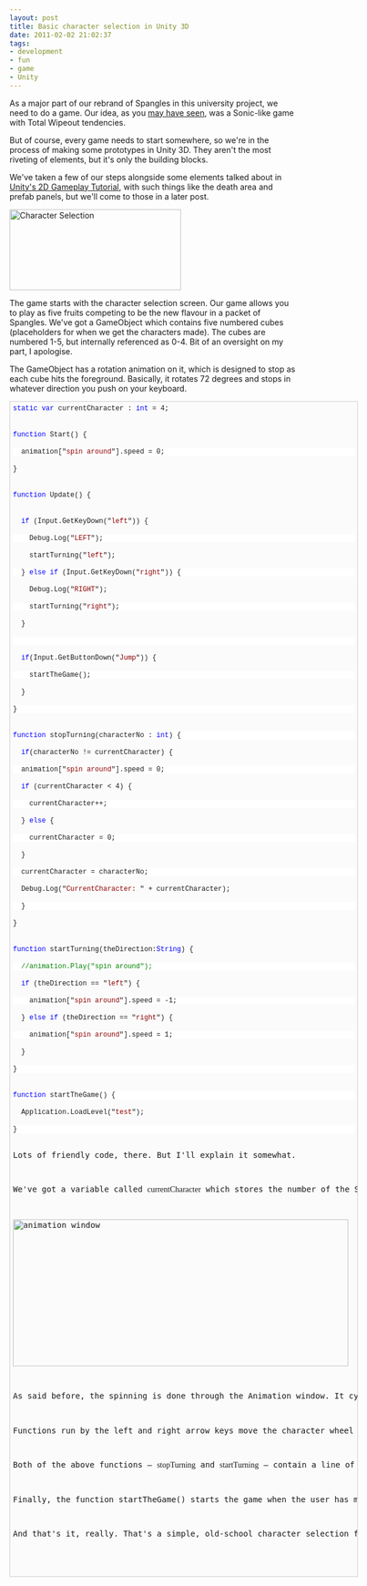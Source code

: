 ```yaml
---
layout: post
title: Basic character selection in Unity 3D
date: 2011-02-02 21:02:37
tags:
- development
- fun
- game
- Unity
---
```

<p>As a major part of our rebrand of Spangles in this university project, we need to do a game. Our idea, as you <a href="http://mattcrouch.net/blog/2011/01/what-makes-doritos-crash-course-so-playable/">may have seen</a>, was a Sonic-like game with Total Wipeout tendencies. </p>
<p>But of course, every game needs to start somewhere, so we're in the process of making some prototypes in Unity 3D. They aren't the most riveting of elements, but it's only the building blocks. </p>
<p>We've taken a few of our steps alongside some elements talked about in <a href="http://unity3d.com/support/resources/tutorials/2d-gameplay-tutorial">Unity's 2D Gameplay Tutorial</a>, with such things like the death area and prefab panels, but we'll come to those in a later post.</p>
<p><img style="margin: ; display: block; float: none" title="Character Selection" alt="Character Selection" src="{{ site.baseurl }}/assets/Character-Selection.png" width="301" height="142" /></p>
<p>The game starts with the character selection screen. Our game allows you to play as five fruits competing to be the new flavour in a packet of Spangles. We've got a GameObject which contains five numbered cubes (placeholders for when we get the characters made). The cubes are numbered 1-5, but internally referenced as 0-4. Bit of an oversight on my part, I apologise.</p>
<p>The GameObject has a rotation animation on it, which is designed to stop as each cube hits the foreground. Basically, it rotates 72 degrees and stops in whatever direction you push on your keyboard.</p>
<pre style="border-bottom: #cecece 1px solid; border-left: #cecece 1px solid; padding-bottom: 5px; background-color: #fbfbfb; min-height: 40px; padding-left: 5px; width: 600px; padding-right: 5px; overflow: auto; border-top: #cecece 1px solid; border-right: #cecece 1px solid; padding-top: 5px"><pre style="background-color: #fbfbfb; margin: 0em; width: 100%; font-family: consolas,&#39;Courier New&#39;,courier,monospace; font-size: 12px"><span style="color: #0000ff">static</span> <span style="color: #0000ff">var</span> currentCharacter : <span style="color: #0000ff">int</span> = 4;</pre>
<pre style="background-color: #ffffff; margin: 0em; width: 100%; font-family: consolas,&#39;Courier New&#39;,courier,monospace; font-size: 12px"></pre>
<pre style="background-color: #fbfbfb; margin: 0em; width: 100%; font-family: consolas,&#39;Courier New&#39;,courier,monospace; font-size: 12px"><span style="color: #0000ff">function</span> Start() {</pre>
<pre style="background-color: #ffffff; margin: 0em; width: 100%; font-family: consolas,&#39;Courier New&#39;,courier,monospace; font-size: 12px">  animation[&quot;<span style="color: #8b0000">spin around</span>&quot;].speed = 0;</pre>
<pre style="background-color: #fbfbfb; margin: 0em; width: 100%; font-family: consolas,&#39;Courier New&#39;,courier,monospace; font-size: 12px">}</pre>
<pre style="background-color: #ffffff; margin: 0em; width: 100%; font-family: consolas,&#39;Courier New&#39;,courier,monospace; font-size: 12px"></pre>
<pre style="background-color: #fbfbfb; margin: 0em; width: 100%; font-family: consolas,&#39;Courier New&#39;,courier,monospace; font-size: 12px"><span style="color: #0000ff">function</span> Update() {</pre>
<pre style="background-color: #ffffff; margin: 0em; width: 100%; font-family: consolas,&#39;Courier New&#39;,courier,monospace; font-size: 12px"></pre>
<pre style="background-color: #fbfbfb; margin: 0em; width: 100%; font-family: consolas,&#39;Courier New&#39;,courier,monospace; font-size: 12px">  <span style="color: #0000ff">if</span> (Input.GetKeyDown(&quot;<span style="color: #8b0000">left</span>&quot;)) {</pre>
<pre style="background-color: #ffffff; margin: 0em; width: 100%; font-family: consolas,&#39;Courier New&#39;,courier,monospace; font-size: 12px">    Debug.Log(&quot;<span style="color: #8b0000">LEFT</span>&quot;);</pre>
<pre style="background-color: #fbfbfb; margin: 0em; width: 100%; font-family: consolas,&#39;Courier New&#39;,courier,monospace; font-size: 12px">    startTurning(&quot;<span style="color: #8b0000">left</span>&quot;);</pre>
<pre style="background-color: #ffffff; margin: 0em; width: 100%; font-family: consolas,&#39;Courier New&#39;,courier,monospace; font-size: 12px">  } <span style="color: #0000ff">else</span> <span style="color: #0000ff">if</span> (Input.GetKeyDown(&quot;<span style="color: #8b0000">right</span>&quot;)) {</pre>
<pre style="background-color: #fbfbfb; margin: 0em; width: 100%; font-family: consolas,&#39;Courier New&#39;,courier,monospace; font-size: 12px">    Debug.Log(&quot;<span style="color: #8b0000">RIGHT</span>&quot;);</pre>
<pre style="background-color: #ffffff; margin: 0em; width: 100%; font-family: consolas,&#39;Courier New&#39;,courier,monospace; font-size: 12px">    startTurning(&quot;<span style="color: #8b0000">right</span>&quot;);</pre>
<pre style="background-color: #fbfbfb; margin: 0em; width: 100%; font-family: consolas,&#39;Courier New&#39;,courier,monospace; font-size: 12px">  }</pre>
<pre style="background-color: #ffffff; margin: 0em; width: 100%; font-family: consolas,&#39;Courier New&#39;,courier,monospace; font-size: 12px">  </pre>
<pre style="background-color: #fbfbfb; margin: 0em; width: 100%; font-family: consolas,&#39;Courier New&#39;,courier,monospace; font-size: 12px">  <span style="color: #0000ff">if</span>(Input.GetButtonDown(&quot;<span style="color: #8b0000">Jump</span>&quot;)) {</pre>
<pre style="background-color: #ffffff; margin: 0em; width: 100%; font-family: consolas,&#39;Courier New&#39;,courier,monospace; font-size: 12px">    startTheGame();</pre>
<pre style="background-color: #fbfbfb; margin: 0em; width: 100%; font-family: consolas,&#39;Courier New&#39;,courier,monospace; font-size: 12px">  }</pre>
<pre style="background-color: #ffffff; margin: 0em; width: 100%; font-family: consolas,&#39;Courier New&#39;,courier,monospace; font-size: 12px">}</pre>
<pre style="background-color: #fbfbfb; margin: 0em; width: 100%; font-family: consolas,&#39;Courier New&#39;,courier,monospace; font-size: 12px"></pre>
<pre style="background-color: #ffffff; margin: 0em; width: 100%; font-family: consolas,&#39;Courier New&#39;,courier,monospace; font-size: 12px"><span style="color: #0000ff">function</span> stopTurning(characterNo : <span style="color: #0000ff">int</span>) {</pre>
<pre style="background-color: #fbfbfb; margin: 0em; width: 100%; font-family: consolas,&#39;Courier New&#39;,courier,monospace; font-size: 12px">  <span style="color: #0000ff">if</span>(characterNo != currentCharacter) {</pre>
<pre style="background-color: #ffffff; margin: 0em; width: 100%; font-family: consolas,&#39;Courier New&#39;,courier,monospace; font-size: 12px">  animation[&quot;<span style="color: #8b0000">spin around</span>&quot;].speed = 0;</pre>
<pre style="background-color: #fbfbfb; margin: 0em; width: 100%; font-family: consolas,&#39;Courier New&#39;,courier,monospace; font-size: 12px">  <span style="color: #0000ff">if</span> (currentCharacter &lt; 4) {</pre>
<pre style="background-color: #ffffff; margin: 0em; width: 100%; font-family: consolas,&#39;Courier New&#39;,courier,monospace; font-size: 12px">    currentCharacter++; </pre>
<pre style="background-color: #fbfbfb; margin: 0em; width: 100%; font-family: consolas,&#39;Courier New&#39;,courier,monospace; font-size: 12px">  } <span style="color: #0000ff">else</span> {</pre>
<pre style="background-color: #ffffff; margin: 0em; width: 100%; font-family: consolas,&#39;Courier New&#39;,courier,monospace; font-size: 12px">    currentCharacter = 0;</pre>
<pre style="background-color: #fbfbfb; margin: 0em; width: 100%; font-family: consolas,&#39;Courier New&#39;,courier,monospace; font-size: 12px">  }</pre>
<pre style="background-color: #ffffff; margin: 0em; width: 100%; font-family: consolas,&#39;Courier New&#39;,courier,monospace; font-size: 12px">  currentCharacter = characterNo;</pre>
<pre style="background-color: #fbfbfb; margin: 0em; width: 100%; font-family: consolas,&#39;Courier New&#39;,courier,monospace; font-size: 12px">  Debug.Log(&quot;<span style="color: #8b0000">CurrentCharacter: </span>&quot; + currentCharacter);</pre>
<pre style="background-color: #ffffff; margin: 0em; width: 100%; font-family: consolas,&#39;Courier New&#39;,courier,monospace; font-size: 12px">  }</pre>
<pre style="background-color: #fbfbfb; margin: 0em; width: 100%; font-family: consolas,&#39;Courier New&#39;,courier,monospace; font-size: 12px">}</pre>
<pre style="background-color: #ffffff; margin: 0em; width: 100%; font-family: consolas,&#39;Courier New&#39;,courier,monospace; font-size: 12px"></pre>
<pre style="background-color: #fbfbfb; margin: 0em; width: 100%; font-family: consolas,&#39;Courier New&#39;,courier,monospace; font-size: 12px"><span style="color: #0000ff">function</span> startTurning(theDirection:<span style="color: #0000ff">String</span>) {</pre>
<pre style="background-color: #ffffff; margin: 0em; width: 100%; font-family: consolas,&#39;Courier New&#39;,courier,monospace; font-size: 12px">  <span style="color: #008000">//animation.Play(&quot;spin around&quot;);</span></pre>
<pre style="background-color: #fbfbfb; margin: 0em; width: 100%; font-family: consolas,&#39;Courier New&#39;,courier,monospace; font-size: 12px">  <span style="color: #0000ff">if</span> (theDirection == &quot;<span style="color: #8b0000">left</span>&quot;) {</pre>
<pre style="background-color: #ffffff; margin: 0em; width: 100%; font-family: consolas,&#39;Courier New&#39;,courier,monospace; font-size: 12px">    animation[&quot;<span style="color: #8b0000">spin around</span>&quot;].speed = -1;</pre>
<pre style="background-color: #fbfbfb; margin: 0em; width: 100%; font-family: consolas,&#39;Courier New&#39;,courier,monospace; font-size: 12px">  } <span style="color: #0000ff">else</span> <span style="color: #0000ff">if</span> (theDirection == &quot;<span style="color: #8b0000">right</span>&quot;) { </pre>
<pre style="background-color: #ffffff; margin: 0em; width: 100%; font-family: consolas,&#39;Courier New&#39;,courier,monospace; font-size: 12px">    animation[&quot;<span style="color: #8b0000">spin around</span>&quot;].speed = 1;</pre>
<pre style="background-color: #fbfbfb; margin: 0em; width: 100%; font-family: consolas,&#39;Courier New&#39;,courier,monospace; font-size: 12px">  }</pre>
<pre style="background-color: #ffffff; margin: 0em; width: 100%; font-family: consolas,&#39;Courier New&#39;,courier,monospace; font-size: 12px">}</pre>
<pre style="background-color: #fbfbfb; margin: 0em; width: 100%; font-family: consolas,&#39;Courier New&#39;,courier,monospace; font-size: 12px"></pre>
<pre style="background-color: #ffffff; margin: 0em; width: 100%; font-family: consolas,&#39;Courier New&#39;,courier,monospace; font-size: 12px"><span style="color: #0000ff">function</span> startTheGame() {</pre>
<pre style="background-color: #fbfbfb; margin: 0em; width: 100%; font-family: consolas,&#39;Courier New&#39;,courier,monospace; font-size: 12px">  Application.LoadLevel(&quot;<span style="color: #8b0000">test</span>&quot;);</pre>
<pre style="background-color: #ffffff; margin: 0em; width: 100%; font-family: consolas,&#39;Courier New&#39;,courier,monospace; font-size: 12px">}</pre>
<p>Lots of friendly code, there. But I'll explain it somewhat.</p>
<p>We've got a variable called <font face="Lucida Console">currentCharacter</font> which stores the number of the Spangle chosen. It defaults to 4 because of where the animation starts.</p>
<p><img style="margin: ; display: block; float: none" title="animation window" alt="animation window" src="{{ site.baseurl }}/assets/animation-window.png" width="589" height="258" /></p>
<p>As said before, the spinning is done through the Animation window. It cycles through 360 degrees in about three seconds, although those measurements aren't to be relied upon. Every 72 degrees (as in, every point the a Spangle is in the foreground) a function is triggered. This function – <font face="Lucida Console">stopTurning</font> – does exactly that and stops the animation if need be. </p>
<p>Functions run by the left and right arrow keys move the character wheel left and right.</p>
<p>Both of the above functions – <font face="Lucida Console">stopTurning</font> and <font face="Lucida Console">startTurning</font> – contain a line of code that relates to the animations speed. <font face="Lucida Console">animation[&quot;NAME&quot;].speed</font> is used to access the speed the animation 'NAME' plays. A value of 1 is normal, straight speed (in this case, spinning to the right). A value of 0 is, therefore, paused. –1 is normal speed, but played backwards (in this case, spinning to the left).</p>
<p>Finally, the function startTheGame() starts the game when the user has made a choice, which is denoted by pressing the spacebar. This then loads the next scene, which contains our game. Our currentCharacter variable is a static, global variable, so we can grab it when needed. Regardless of when the user presses the spacebar, we still have a value to send. </p>
<p>And that's it, really. That's a simple, old-school character selection for you. Of course, this is bare bones work here. Nothing exciting happens. We'll continually develop it when we find more things to add to it, so don't take this for gospel, but feel free to pick bits and pieces for your own work. :)</p>

